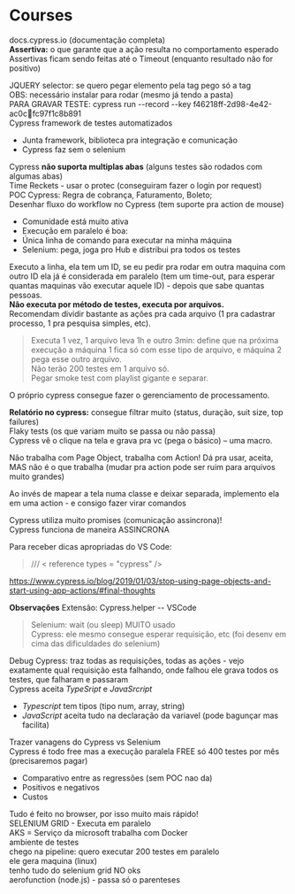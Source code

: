 # Courses

docs.cypress.io (documentação completa)  
**Assertiva:** o que garante que a ação resulta no comportamento esperado  
Assertivas ficam sendo feitas até o Timeout (enquanto resultado não for positivo)

JQUERY selector: se quero pegar elemento pela tag pego só a tag  
OBS: necessário instalar para rodar (mesmo já tendo a pasta)  
PARA GRAVAR TESTE: cypress run --record --key  f46218ff-2d98-4e42-ac0cfc97f1c8b891  
Cypress framework de testes automatizados  

- Junta framework, biblioteca pra integração e comunicação  
- Cypress faz sem o selenium

Cypress **não suporta multiplas abas** (alguns testes são rodados com algumas abas)  
Time Reckets - usar o protec (conseguiram fazer o login por request)  
POC Cypress: Regra de cobrança, Faturamento, Boleto;  
Desenhar fluxo do workflow no Cypress (tem suporte pra action de mouse) 

- Comunidade está muito ativa  
- Execução em paralelo é boa:
- Única linha de comando para executar na minha máquina
- Selenium: pega, joga pro Hub e distribui pra todos os testes

Executo a linha, ela tem um ID, se eu pedir pra rodar em outra maquina com outro ID ela já é considerada em paralelo (tem um time-out, para esperar quantas maquinas vão executar aquele ID) - depois que sabe quantas pessoas.  
**Não executa por método de testes, executa por arquivos.**  
Recomendam dividir bastante as ações pra cada arquivo (1 pra cadastrar processo, 1 pra pesquisa simples, etc).  
> Executa 1 vez, 1 arquivo leva 1h e outro 3min: define que na próxima execução a máquina 1 fica só com esse tipo de arquivo, e máquina 2 pega esse outro arquivo.  
> Não terão 200 testes em 1 arquivo só.  
> Pegar smoke test com playlist gigante e separar.  

O próprio cypress consegue fazer o gerenciamento de processamento.  

**Relatório no cypress:** consegue filtrar muito (status, duração, suit size, top failures)  
Flaky tests (os que variam muito se passa ou não passa)  
Cypress vê o clique na tela e grava pra vc (pega o básico) – uma macro.  

Não trabalha com Page Object, trabalha com Action! Dá pra usar, aceita, MAS não 
é o que trabalha (mudar pra action pode ser ruim para arquivos muito grandes) 

Ao invés de mapear a tela numa classe e deixar separada, implemento ela em uma 
action - e consigo fazer virar comandos

Cypress utiliza muito promises (comunicação assincrona)!  
Cypress funciona de maneira ASSINCRONA

Para receber dicas apropriadas do VS Code:  

> /// < reference types = "cypress" />  

https://www.cypress.io/blog/2019/01/03/stop-using-page-objects-and-start-using-app-actions/#final-thoughts  
  
**Observações**
Extensão: Cypress.helper -- VSCode  

> Selenium: wait (ou sleep) MUITO usado  
> Cypress: ele mesmo consegue esperar requisição, etc (foi desenv em cima das dificuldades do selenium)

Debug Cypress: traz todas as requisições, todas as ações - vejo exatamente qual requisição esta falhando, onde falhou ele grava todos os testes, que falharam e passaram  
Cypress aceita *TypeSript* e *JavaSrcript*  

- *Typescript* tem tipos (tipo num, array, string)
- *JavaScript* aceita tudo na declaração da variavel (pode bagunçar mas facilita)

Trazer vanagens do Cypress vs Selenium  
Cypress é todo free mas a execução paralela FREE só 400 testes por mês
(precisaremos pagar)  

- Comparativo entre as regressões (sem POC nao da)
- Positivos e negativos
- Custos

Tudo é feito no browser, por isso muito mais rápido!  
SELENIUM GRID - Executa em paralelo  
AKS = Serviço da microsoft trabalha com Docker  
ambiente de testes  
chego na pipeline: quero executar 200 testes em paralelo  
ele gera maquina (linux)  
tenho tudo do selenium grid NO oks  
aerofunction (node.js) - passa só o parenteses  